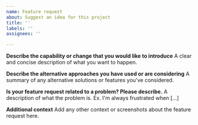 ```yaml
---
name: Feature request
about: Suggest an idea for this project
title: ''
labels: ''
assignees: ''

---
```


**Describe the capability or change that you would like to introduce**
A clear and concise description of what you want to happen.

**Describe the alternative approaches you have used or are considering**
A summary of any alternative solutions or features you've considered.

**Is your feature request related to a problem? Please describe.**
A description of what the problem is. Ex. I'm always frustrated when [...]

**Additional context**
Add any other context or screenshots about the feature request here.
